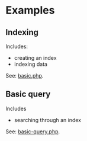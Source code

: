 # Examples

## Indexing

Includes:

* creating an index
* indexing data

See: [basic.php](basic.php).

## Basic query

Includes

* searching through an index

See: [basic-query.php](basic-query.php).
